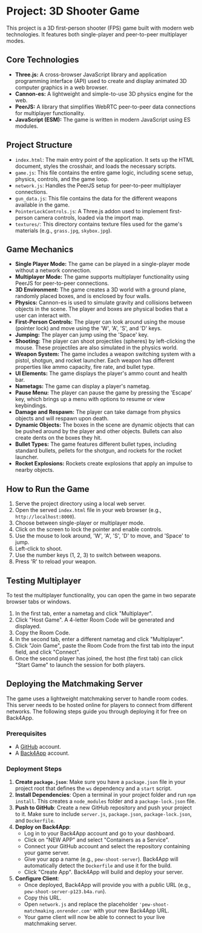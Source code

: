 # Project: 3D Shooter Game

This project is a 3D first-person shooter (FPS) game built with modern web technologies. It features both single-player and peer-to-peer multiplayer modes.

## Core Technologies

*   **Three.js:** A cross-browser JavaScript library and application programming interface (API) used to create and display animated 3D computer graphics in a web browser.
*   **Cannon-es:** A lightweight and simple-to-use 3D physics engine for the web.
*   **PeerJS:** A library that simplifies WebRTC peer-to-peer data connections for multiplayer functionality.
*   **JavaScript (ESM):** The game is written in modern JavaScript using ES modules.

## Project Structure

*   `index.html`: The main entry point of the application. It sets up the HTML document, styles the crosshair, and loads the necessary scripts.
*   `game.js`: This file contains the entire game logic, including scene setup, physics, controls, and the game loop.
*   `network.js`: Handles the PeerJS setup for peer-to-peer multiplayer connections.
*   `gun_data.js`: This file contains the data for the different weapons available in the game.
*   `PointerLockControls.js`: A Three.js addon used to implement first-person camera controls, loaded via the import map.
*   `textures/`: This directory contains texture files used for the game's materials (e.g., `grass.jpg`, `skybox.jpg`).

## Game Mechanics

*   **Single Player Mode:** The game can be played in a single-player mode without a network connection.
*   **Multiplayer Mode:** The game supports multiplayer functionality using PeerJS for peer-to-peer connections.
*   **3D Environment:** The game creates a 3D world with a ground plane, randomly placed boxes, and is enclosed by four walls.
*   **Physics:** Cannon-es is used to simulate gravity and collisions between objects in the scene. The player and boxes are physical bodies that a user can interact with.
*   **First-Person Controls:** The player can look around using the mouse (pointer lock) and move using the 'W', 'A', 'S', and 'D' keys.
*   **Jumping:** The player can jump using the 'Space' key.
*   **Shooting:** The player can shoot projectiles (spheres) by left-clicking the mouse. These projectiles are also simulated in the physics world.
*   **Weapon System:** The game includes a weapon switching system with a pistol, shotgun, and rocket launcher. Each weapon has different properties like ammo capacity, fire rate, and bullet type.
*   **UI Elements:** The game displays the player's ammo count and health bar.
*   **Nametags:** The game can display a player's nametag.
*   **Pause Menu:** The player can pause the game by pressing the 'Escape' key, which brings up a menu with options to resume or view keybindings.
*   **Damage and Respawn:** The player can take damage from physics objects and will respawn upon death.
*   **Dynamic Objects:** The boxes in the scene are dynamic objects that can be pushed around by the player and other objects. Bullets can also create dents on the boxes they hit.
*   **Bullet Types:** The game features different bullet types, including standard bullets, pellets for the shotgun, and rockets for the rocket launcher.
*   **Rocket Explosions:** Rockets create explosions that apply an impulse to nearby objects.

## How to Run the Game

1. Serve the project directory using a local web server.
2. Open the served `index.html` file in your web browser (e.g., `http://localhost:8000`).
3. Choose between single-player or multiplayer mode.
4. Click on the screen to lock the pointer and enable controls.
5. Use the mouse to look around, 'W', 'A', 'S', 'D' to move, and 'Space' to jump.
6. Left-click to shoot.
7. Use the number keys (1, 2, 3) to switch between weapons.
8. Press 'R' to reload your weapon.

## Testing Multiplayer
To test the multiplayer functionality, you can open the game in two separate browser tabs or windows.
1.  In the first tab, enter a nametag and click "Multiplayer".
2.  Click "Host Game". A 4-letter Room Code will be generated and displayed.
3.  Copy the Room Code.
4.  In the second tab, enter a different nametag and click "Multiplayer".
5.  Click "Join Game", paste the Room Code from the first tab into the input field, and click "Connect".
6.  Once the second player has joined, the host (the first tab) can click "Start Game" to launch the session for both players.

## Deploying the Matchmaking Server

The game uses a lightweight matchmaking server to handle room codes. This server needs to be hosted online for players to connect from different networks. The following steps guide you through deploying it for free on Back4App.

### Prerequisites
*   A [GitHub](https://github.com/) account.
*   A [Back4App](https://www.back4app.com/) account.

### Deployment Steps
1.  **Create `package.json`**: Make sure you have a `package.json` file in your project root that defines the `ws` dependency and a `start` script.
2.  **Install Dependencies**: Open a terminal in your project folder and run `npm install`. This creates a `node_modules` folder and a `package-lock.json` file.
3.  **Push to GitHub**: Create a new GitHub repository and push your project to it. Make sure to include `server.js`, `package.json`, `package-lock.json`, and `Dockerfile`.
4.  **Deploy on Back4App**:
    *   Log in to your Back4App account and go to your dashboard.
    *   Click on "NEW APP" and select "Containers as a Service".
    *   Connect your GitHub account and select the repository containing your game server.
    *   Give your app a name (e.g., `pew-shoot-server`). Back4App will automatically detect the `Dockerfile` and use it for the build.
    *   Click "Create App". Back4App will build and deploy your server.
5.  **Configure Client**:
    *   Once deployed, Back4App will provide you with a public URL (e.g., `pew-shoot-server-p123.b4a.run`).
    *   Copy this URL.
    *   Open `network.js` and replace the placeholder `'pew-shoot-matchmaking.onrender.com'` with your new Back4App URL.
    *   Your game client will now be able to connect to your live matchmaking server.